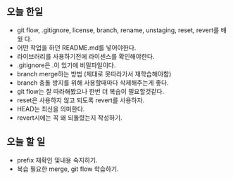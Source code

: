 ## 오늘 한일

- git flow, .gitignore, license, branch, rename, unstaging, reset, revert를 배웠
다.
- 어떤 작업을 하던 README.md를 넣어야한다.
- 라이브러리를 사용하기전에 라이센스를 확인해야한다.
- .gitignore은 .이 있기에 비밀파일이다.
- branch merge하는 방법 (제대로 못따라가서 재학습해야함)
- branch 충돌 방지를 위해 사용할때마다 삭제해주는게 좋다.
- git flow는 잘 따라해봤으나 한번 더 복습이 필요할것같다.
- reset은 사용하지 않고 되도록 revert를 사용하자.
- HEAD는 최신을 의미한다.
- revert시에는 꼭 왜 되돌렸는지 작성하기.

## 오늘 할 일
- prefix 재확인 및내용 숙지하기.
- 복습 필요한 merge, git flow 학습하기.

